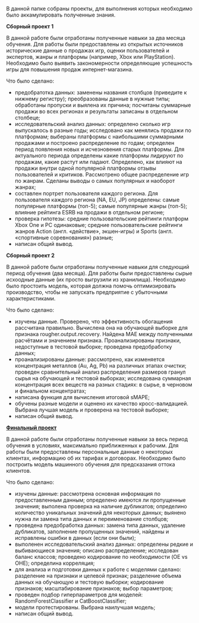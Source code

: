 В данной папке собраны проекты, для выполнения которых необходимо было аккамулировать полученные знания.

**Сборный проект 1** 
  
В данной работе были отработаны полученные навыки за два месяца обучения. Для работы были предоставлены из открытых источников исторические данные о продажах игр, оценки пользователей и экспертов, жанры и платформы (например, Xbox или PlayStation). Необходимо было выявить закономерности определяющие успешность игры для повышения продаж интернет-магазина.

Что было сделано:
 - предобратотка данных: заменены названия столбцов (приведите к нижнему регистру); преобразованы данные в нужные типы; обработаны пропуски и выялена их причина; посчитаны суммарные продажи во всех регионах и результаты записаны в отдельном столбеце;
 - исследовательский анализ данных: определено сколько игр выпускалось в разные годы; исследовано как менялись продажи по платформам; выбераны платформы с наибольшими суммарными продажами и построено распределение по годам; определен период появления новых и исчезновения старых платформы. Для актуального периода определены какие платформы лидируют по продажам, какие растут или падают. Определено, как влияют на продажи внутри одной популярной платформы отзывы пользователей и критиков. Рассмотрено общее распределение игр по жанрам. Сделаны выводы о самых популярных и наоборот жанрах;
 - составлен портрет пользователя каждого региона. Для пользователя каждого региона (NA, EU, JP) определены: самые популярные платформы (топ-5); самые популярные жанры (топ-5); влияние рейтинга ESRB на продажи в отдельном регионе;
 - проверка гипотезы: средние пользовательские рейтинги платформ Xbox One и PC одинаковые; средние пользовательские рейтинги жанров Action (англ. «действие», экшен-игры) и Sports (англ. «спортивные соревнования») разные;
 - написан общий вывод.


**Сборный проект 2**

В данной работе были отработаны полученные навыки для следующий период обучения (два месяца). Для работы были предоставлены сырые исхоодные данные (их просто выгрузили из хранилища). Необходимо было простоить модель, которая должна помочь оптимизировать производство, чтобы не запускать предприятие с убыточными характеристиками.

Что было сделано:
 - изучены данные. Проверено, что эффективность обогащения рассчитана правильно. Вычислена она на обучающей выборке для признака rougher.output.recovery. Найдена MAE между полученными расчётами и значением признака. Проанализированы признаки, недоступные в тестовой выборке; проведена предобработку данных;
 - проанализированы данные: рассмотрено, как изменяется концентрация металлов (Au, Ag, Pb) на различных этапах очистки; проведен сравнительный анализ распределения размеров гранул сырья на обучающей и тестовой выборках; исследована суммарная концентрация всех веществ на разных стадиях: в сырье, в черновом и финальном концентратах;
- написана функция для вычисления итоговой sMAPE;
- обучены разные модели и оценено их качество кросс-валидацией. Выбрана лучшая модель и проверена на тестовой выборке;
- написан общий вывод.

[**Финальный проект** ](https://github.com/kostience77/Yandex.Practicum/blob/main/%D0%98%D1%82%D0%BE%D0%B3%D0%BE%D0%B2%D1%8B%D0%B5%20%D0%BF%D1%80%D0%BE%D0%B5%D0%BA%D1%82%D1%8B/%D0%9E%D1%82%D1%82%D0%BE%D0%BA%20%D0%BA%D0%BB%D0%B8%D0%B5%D0%BD%D1%82%D0%BE%D0%B2%20%D0%BE%D0%BF%D0%B5%D1%80%D0%B0%D1%82%D0%BE%D1%80%D0%B0%20%D1%81%D0%B2%D1%8F%D0%B7%D0%B8%20(%D0%B8%D1%82%D0%BE%D0%B3%D0%BE%D0%B2%D1%8B%D0%B9%20%D0%BF%D1%80%D0%BE%D0%B5%D0%BA%D1%82).ipynb)
 
В данной работе были отработаны полученные навыки за весь период обучения в условиях, максимально приближенных к рабочим. Для работы были предоставлены персональные данные о некоторых клиентах, информацию об их тарифах и договорах. Необходимо было построить модель машинного обучения для предсказания оттока клиентов.

Что было сделано:
- изучены данные: рассмотрена основная информация по предоставленным данным; определено имеются ли пропущенные значения; выполена проверка на наличие дубликатов; определино количество уникальных значений для некоторых данных; выянено нужна ли замена типа данных и переименование столбцов;
- проведена предобработка данных: замена типа данных, удаление дубликатов, заполнение пропущенных значений, найдены и исправлены ошибки в данных (если они были);
- выполенен исследовательский анализ данных: определены редкие и выбивающиеся значения; описано распределение; исследован баланс классов; проведено кодирование по необходимости (OE vs OHE); определина корреляция;
- для анализа и подготовки данных к работе с моделями сделано: разделение на признаки и целевой признак; разделение объема данных на обучающую и тестовую выборки; кодирование признаков; масштабирование признаков; выбор параметров;
- проведен подбор гиперпараметров для моделей: RandomForestClassifier и CatBoostClassifier;
- модели протестированы. Выбрана наилучшая модель;
- написан общий вывод.
